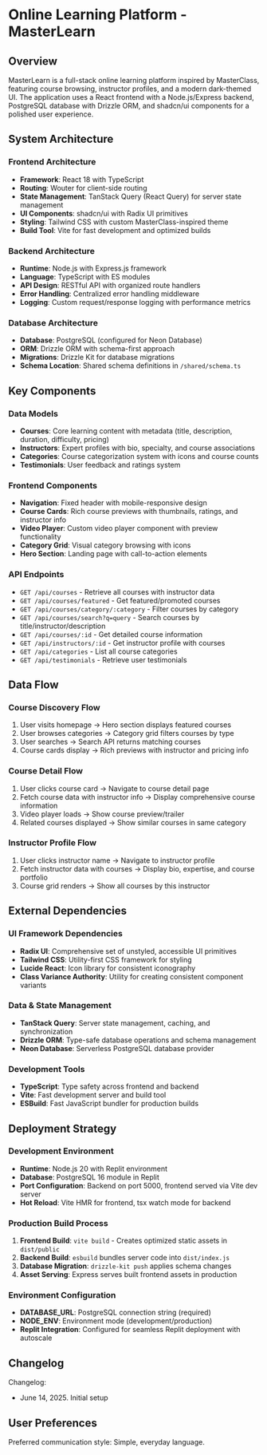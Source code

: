 # Online Learning Platform - MasterLearn

## Overview

MasterLearn is a full-stack online learning platform inspired by MasterClass, featuring course browsing, instructor profiles, and a modern dark-themed UI. The application uses a React frontend with a Node.js/Express backend, PostgreSQL database with Drizzle ORM, and shadcn/ui components for a polished user experience.

## System Architecture

### Frontend Architecture
- **Framework**: React 18 with TypeScript
- **Routing**: Wouter for client-side routing
- **State Management**: TanStack Query (React Query) for server state management
- **UI Components**: shadcn/ui with Radix UI primitives
- **Styling**: Tailwind CSS with custom MasterClass-inspired theme
- **Build Tool**: Vite for fast development and optimized builds

### Backend Architecture
- **Runtime**: Node.js with Express.js framework
- **Language**: TypeScript with ES modules
- **API Design**: RESTful API with organized route handlers
- **Error Handling**: Centralized error handling middleware
- **Logging**: Custom request/response logging with performance metrics

### Database Architecture
- **Database**: PostgreSQL (configured for Neon Database)
- **ORM**: Drizzle ORM with schema-first approach
- **Migrations**: Drizzle Kit for database migrations
- **Schema Location**: Shared schema definitions in `/shared/schema.ts`

## Key Components

### Data Models
- **Courses**: Core learning content with metadata (title, description, duration, difficulty, pricing)
- **Instructors**: Expert profiles with bio, specialty, and course associations
- **Categories**: Course categorization system with icons and course counts
- **Testimonials**: User feedback and ratings system

### Frontend Components
- **Navigation**: Fixed header with mobile-responsive design
- **Course Cards**: Rich course previews with thumbnails, ratings, and instructor info
- **Video Player**: Custom video player component with preview functionality
- **Category Grid**: Visual category browsing with icons
- **Hero Section**: Landing page with call-to-action elements

### API Endpoints
- `GET /api/courses` - Retrieve all courses with instructor data
- `GET /api/courses/featured` - Get featured/promoted courses
- `GET /api/courses/category/:category` - Filter courses by category
- `GET /api/courses/search?q=query` - Search courses by title/instructor/description
- `GET /api/courses/:id` - Get detailed course information
- `GET /api/instructors/:id` - Get instructor profile with courses
- `GET /api/categories` - List all course categories
- `GET /api/testimonials` - Retrieve user testimonials

## Data Flow

### Course Discovery Flow
1. User visits homepage → Hero section displays featured courses
2. User browses categories → Category grid filters courses by type
3. User searches → Search API returns matching courses
4. Course cards display → Rich previews with instructor and pricing info

### Course Detail Flow
1. User clicks course card → Navigate to course detail page
2. Fetch course data with instructor info → Display comprehensive course information
3. Video player loads → Show course preview/trailer
4. Related courses displayed → Show similar courses in same category

### Instructor Profile Flow
1. User clicks instructor name → Navigate to instructor profile
2. Fetch instructor data with courses → Display bio, expertise, and course portfolio
3. Course grid renders → Show all courses by this instructor

## External Dependencies

### UI Framework Dependencies
- **Radix UI**: Comprehensive set of unstyled, accessible UI primitives
- **Tailwind CSS**: Utility-first CSS framework for styling
- **Lucide React**: Icon library for consistent iconography
- **Class Variance Authority**: Utility for creating consistent component variants

### Data & State Management
- **TanStack Query**: Server state management, caching, and synchronization
- **Drizzle ORM**: Type-safe database operations and schema management
- **Neon Database**: Serverless PostgreSQL database provider

### Development Tools
- **TypeScript**: Type safety across frontend and backend
- **Vite**: Fast development server and build tool
- **ESBuild**: Fast JavaScript bundler for production builds

## Deployment Strategy

### Development Environment
- **Runtime**: Node.js 20 with Replit environment
- **Database**: PostgreSQL 16 module in Replit
- **Port Configuration**: Backend on port 5000, frontend served via Vite dev server
- **Hot Reload**: Vite HMR for frontend, tsx watch mode for backend

### Production Build Process
1. **Frontend Build**: `vite build` - Creates optimized static assets in `dist/public`
2. **Backend Build**: `esbuild` bundles server code into `dist/index.js`
3. **Database Migration**: `drizzle-kit push` applies schema changes
4. **Asset Serving**: Express serves built frontend assets in production

### Environment Configuration
- **DATABASE_URL**: PostgreSQL connection string (required)
- **NODE_ENV**: Environment mode (development/production)
- **Replit Integration**: Configured for seamless Replit deployment with autoscale

## Changelog

Changelog:
- June 14, 2025. Initial setup

## User Preferences

Preferred communication style: Simple, everyday language.